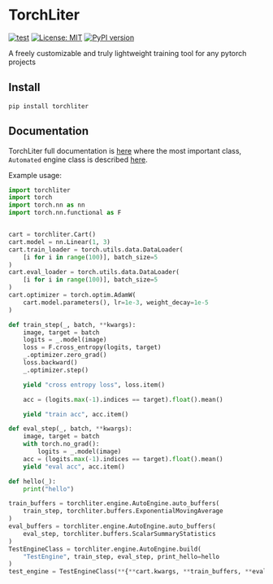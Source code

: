 # TorchLiter
[![test](https://github.com/ChenchaoZhao/TorchLiter/actions/workflows/lint-test.yaml/badge.svg)](https://github.com/ChenchaoZhao/TorchLiter/actions/workflows/lint-test.yaml)
[![License: MIT](https://img.shields.io/badge/License-MIT-yellow.svg)](https://opensource.org/licenses/MIT)
[![PyPI version](https://badge.fury.io/py/torchliter.svg)](https://badge.fury.io/py/torchliter)

A freely customizable and truly lightweight training tool for any pytorch projects
## Install
```
pip install torchliter
```
## Documentation
TorchLiter full documentation is [here](https://chenchaozhao.github.io/TorchLiter/) where the most important class, `Automated` engine class is described  [here](https://chenchaozhao.github.io/TorchLiter/liter/engine/factory.html).

Example usage:

```python
import torchliter
import torch
import torch.nn as nn
import torch.nn.functional as F


cart = torchliter.Cart()
cart.model = nn.Linear(1, 3)
cart.train_loader = torch.utils.data.DataLoader(
    [i for i in range(100)], batch_size=5
)
cart.eval_loader = torch.utils.data.DataLoader(
    [i for i in range(100)], batch_size=5
)
cart.optimizer = torch.optim.AdamW(
    cart.model.parameters(), lr=1e-3, weight_decay=1e-5
)

def train_step(_, batch, **kwargs):
    image, target = batch
    logits = _.model(image)
    loss = F.cross_entropy(logits, target)
    _.optimizer.zero_grad()
    loss.backward()
    _.optimizer.step()

    yield "cross entropy loss", loss.item()

    acc = (logits.max(-1).indices == target).float().mean()

    yield "train acc", acc.item()

def eval_step(_, batch, **kwargs):
    image, target = batch
    with torch.no_grad():
        logits = _.model(image)
    acc = (logits.max(-1).indices == target).float().mean()
    yield "eval acc", acc.item()

def hello(_):
    print("hello")

train_buffers = torchliter.engine.AutoEngine.auto_buffers(
    train_step, torchliter.buffers.ExponentialMovingAverage
)
eval_buffers = torchliter.engine.AutoEngine.auto_buffers(
    eval_step, torchliter.buffers.ScalarSummaryStatistics
)
TestEngineClass = torchliter.engine.AutoEngine.build(
    "TestEngine", train_step, eval_step, print_hello=hello
)
test_engine = TestEngineClass(**{**cart.kwargs, **train_buffers, **eval_buffers})

```
